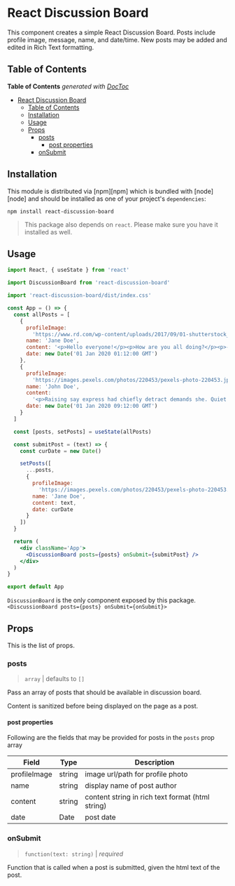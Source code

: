 # React Discussion Board

This component creates a simple React Discussion Board. Posts include profile image, message, name, and date/time. New posts may be added and edited in Rich Text formatting.

## Table of Contents

<!-- START doctoc generated TOC please keep comment here to allow auto update -->
<!-- DON'T EDIT THIS SECTION, INSTEAD RE-RUN doctoc TO UPDATE -->

**Table of Contents** _generated with [DocToc](https://github.com/thlorenz/doctoc)_

- [React Discussion Board](#react-discussion-board)
  - [Table of Contents](#table-of-contents)
  - [Installation](#installation)
  - [Usage](#usage)
  - [Props](#props)
    - [posts](#posts)
      - [post properties](#post-properties)
    - [onSubmit](#onsubmit)

<!-- END doctoc generated TOC please keep comment here to allow auto update -->

## Installation

This module is distributed via [npm][npm] which is bundled with [node][node] and should be installed as one of your project's `dependencies`:

```
npm install react-discussion-board
```

> This package also depends on `react`. Please make sure you have it installed
> as well.

## Usage

```jsx
import React, { useState } from 'react'

import DiscussionBoard from 'react-discussion-board'

import 'react-discussion-board/dist/index.css'

const App = () => {
  const allPosts = [
    {
      profileImage:
        'https://www.rd.com/wp-content/uploads/2017/09/01-shutterstock_476340928-Irina-Bg.jpg,
      name: 'Jane Doe',
      content: '<p>Hello everyone!</p><p>How are you all doing?</p><p>-Jane</>',
      date: new Date('01 Jan 2020 01:12:00 GMT')
    },
    {
      profileImage:
        'https://images.pexels.com/photos/220453/pexels-photo-220453.jpeg?auto=compress&cs=tinysrgb&dpr=1&w=500',
      name: 'John Doe',
      content:
        '<p>Raising say express had chiefly detract demands she. Quiet led own cause three him. Front no party young abode state up. Saved he do fruit woody of to. Met defective are allowance two perceived listening consulted contained. It chicken oh colonel pressed excited suppose to shortly. He improve started no we manners however effects. Prospect humoured mistress to by proposal marianne attended. Simplicity the far admiration preference everything. Up help home head spot an he room in Barton waited twenty always repair in within we do. An delighted offending curiosity my is dashwoods at. Boy prosperous increasing surrounded companions her nor advantages sufficient put. John on time down give meet help as of. Him waiting and correct believe now cottage she another. Vexed six shy yet along learn maids her tiled. Through studied shyness evening bed him winding present. Become excuse hardly on my thirty it wanted. </p>',
      date: new Date('01 Jan 2020 09:12:00 GMT')
    }
  ]

  const [posts, setPosts] = useState(allPosts)

  const submitPost = (text) => {
    const curDate = new Date()

    setPosts([
      ...posts,
      {
        profileImage:
          'https://images.pexels.com/photos/220453/pexels-photo-220453.jpeg?auto=compress&cs=tinysrgb&dpr=1&w=500',
        name: 'Jane Doe',
        content: text,
        date: curDate
      }
    ])
  }

  return (
    <div className='App'>
      <DiscussionBoard posts={posts} onSubmit={submitPost} />
    </div>
  )
}

export default App
```

`DiscussionBoard` is the only component exposed by this package.
`<DiscussionBoard posts={posts} onSubmit={onSubmit}>`

## Props

This is the list of props.

### posts

> `array` | defaults to `[]`

Pass an array of posts that should be available in discussion board.

Content is sanitized before being displayed on the page as a post.

#### post properties

Following are the fields that may be provided for posts in the `posts` prop array

<!-- This table was generated via http://www.tablesgenerator.com/markdown_tables -->

| Field        | Type   | Description                                      |
| ------------ | ------ | ------------------------------------------------ |
| profileImage | string | image url/path for profile photo                 |
| name         | string | display name of post author                      |
| content      | string | content string in rich text format (html string) |
| date         | Date   | post date                                        |

### onSubmit

> `function(text: string)` | _required_

Function that is called when a post is submitted, given the html text of the post.
